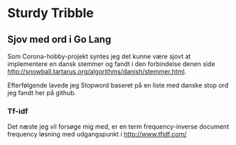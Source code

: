 # Sturdy Tribble
## Sjov med ord i Go Lang

Som Corona-hobby-projekt syntes jeg det kunne være sjovt at implementere en dansk stemmer og fandt i den forbindelse denen side http://snowball.tartarus.org/algorithms/danish/stemmer.html.

Efterfølgende lavede jeg Stopword baseret på en liste med danske stop ord jeg fandt her på github.

### Tf-idf

Det næste jeg vil forsøge mig med, er en term frequency-inverse document frequency løsning med udgangspunkt i http://www.tfidf.com/
